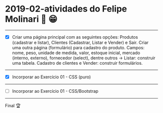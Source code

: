 # 2019-02-atividades do **Felipe Molinari** :metal: :grin:

---

- [x] Criar uma página principal com as seguintes opções: Produtos (cadastrar e listar), Clientes (Cadastrar, Listar e Vender) e Sair. Criar uma outra página (formulário) para cadastro do produto. Campos: nome, peso, unidade de medida, valor, estoque inicial, mercado (interno, externo), fornecedor (select), dentre outros -> Listar: construir uma tabela. Cadastro de clientes e Vender: construir formulários.

---

- [x] Incorporar ao Exercício 01 - CSS (puro)
---

- [ ] Incorporar ao Exercício 01 - CSS/Bootstrap
---


Final :trophy:
